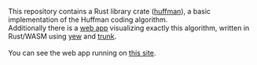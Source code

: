 This repository contains a Rust library crate ([huffman](huffman)),
a basic implementation of the Huffman coding algorithm.
<br>
Additionally there is a [web app](webapp) visualizing exactly this algorithm,
written in Rust/WASM using [yew](https://yew.rs) and [trunk](https://trunkrs.dev).
<br><br>
You can see the web app running on [this site](https://huffman.rabuu.de).

